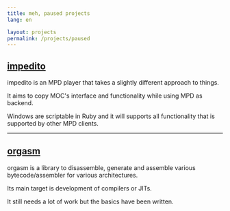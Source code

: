 ```yaml
---
title: meh, paused projects
lang: en

layout: projects
permalink: /projects/paused
---
```


[impedito](https://github.com/meh/impedito)
-------------------------------------------
impedito is an MPD player that takes a slightly different approach to
things.

It aims to copy MOC's interface and functionality while using MPD as
backend.

Windows are scriptable in Ruby and it will supports all functionality
that is supported by other MPD clients.

<hr/>

[orgasm](https://github.com/meh/orgasm)
---------------------------------------
orgasm is a library to disassemble, generate and assemble various
bytecode/assembler for various architectures.

Its main target is development of compilers or JITs.

It still needs a lot of work but the basics have been written.
